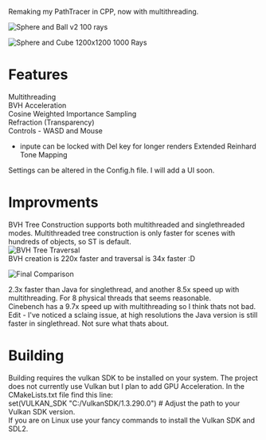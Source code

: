 Remaking my PathTracer in CPP, now with multithreading.  

![Sphere and Ball v2 100 rays](https://github.com/user-attachments/assets/18227dc1-4655-4fcf-8c9d-c34532eab03b)
  
![Sphere and Cube 1200x1200 1000 Rays](https://github.com/user-attachments/assets/8d32a8b7-7f5e-43c1-8ebc-9327847c217a)

# Features  
Multithreading  
BVH Acceleration  
Cosine Weighted Importance Sampling  
Refraction (Transparency)  
Controls - WASD and Mouse  
  - inpute can be locked with Del key for longer renders
Extended Reinhard Tone Mapping

Settings can be altered in the Config.h file. I will add a UI soon.

# Improvments
BVH Tree Construction supports both multithreaded and singlethreaded modes. Multithreaded tree construction is only faster for scenes with hundreds of objects, so ST is default.  
![BVH Tree Traversal](https://github.com/user-attachments/assets/e06606b0-830a-4ddc-aae1-cfbb3a9738b1)  
BVH creation is 220x faster and traversal is 34x faster :D  

![Final Comparison](https://github.com/user-attachments/assets/3e9d3384-3d5c-4127-9571-634cd8c5d133)  

2.3x faster than Java for singlethread, and another 8.5x speed up with multithreading. For 8 physical threads that seems reasonable.  
Cinebench has a 9.7x speed up with multithreading so I think thats not bad.  
Edit - I've noticed a sclaing issue, at high resolutions the Java version is still faster in singlethread. Not sure what thats about. 

# Building  
Building requires the vulkan SDK to be installed on your system. The project does not currently use Vulkan but I plan to add GPU Acceleration. In the CMakeLists.txt file find this line:  
set(VULKAN_SDK "C:/VulkanSDK/1.3.290.0")  # Adjust the path to your Vulkan SDK version.  
If you are on Linux use your fancy commands to install the Vulkan SDK and SDL2.  

